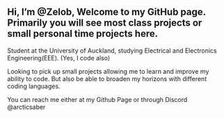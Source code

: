 Hi, I’m @Zelob, Welcome to my GitHub page. Primarily you will see most class projects or small personal time projects here.
 ------------------------------------------------------
Student at the University of Auckland, studying Electrical and Electronics Engineering(EEE). (Yes, I code also) 

Looking to pick up small projects allowing me to learn and improve my ability to code. But also be able to broaden my horizons with different coding languages. 

You can reach me either at my Github Page or through Discord @arcticsaber

<!---
Zelob/Zelob is a ✨ special ✨ repository because its `README.md` (this file) appears on your GitHub profile.
You can click the Preview link to take a look at your changes.
--->
